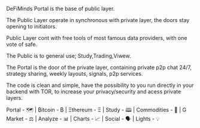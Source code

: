 DeFiMinds Portal is the base of public layer.

The Public Layer operate in synchronous with private layer, the doors stay opening to initiators.

Public Layer cont with free tools of most famous data providers, with one vote of safe.

The Public is to general use; Study,Trading,Viwew.

The Portal is the door of the private layer, containing private p2p chat 24/7, strategy sharing, weekly layouts, signals, p2p services.

The code is clean and simple, have the possibility to you run directly in your backend with TOR, to increase your privacy/security and acess private layers.

Portal - 🗺 | ₿itcoin - ₿ | Ξthereum - Ξ | Study - 🕮 | Commodities - 💎 | G Market - ⚖️ | Analyze - 📊 | Charts - 📈 | Social - 🗣 | Lights - 💡
